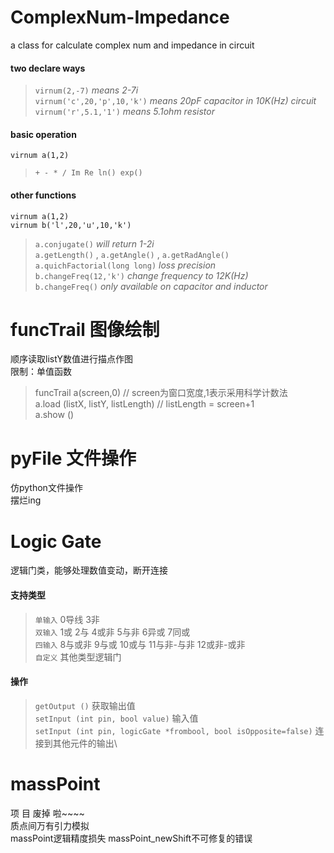 # **ComplexNum-Impedance**
a class for calculate complex num and impedance in circuit  
#### two declare ways
>``virnum(2,-7)`` _means 2-7i_\
>``virnum('c',20,'p',10,'k')`` _means 20pF capacitor in 10K(Hz) circuit_\
>``virnum('r',5.1,'1')`` _means 5.1ohm resistor_
#### basic operation
``virnum a(1,2)``
> ``+ - * / Im Re ln() exp()``
#### other functions
``virnum a(1,2)``\
``virnum b('l',20,'u',10,'k')``
>``a.conjugate()`` _will return 1-2i_\
>``a.getLength()`` , ``a.getAngle()`` , ``a.getRadAngle()``\
>``a.quichFactorial(long long)`` _loss precision_\
>``b.changeFreq(12,'k')`` _change frequency to 12K(Hz)_\
>``b.changeFreq()`` _only available on capacitor and inductor_
# **funcTrail 图像绘制**
顺序读取listY数值进行描点作图\
限制：单值函数
> funcTrail a(screen,0) // screen为窗口宽度,1表示采用科学计数法\
> a.load (listX, listY, listLength) // listLength = screen+1 \
> a.show ()
# **pyFile 文件操作**
仿python文件操作\
摆烂ing
# **Logic Gate**
逻辑门类，能够处理数值变动，断开连接
#### 支持类型
> ``单输入`` 0导线 3非\
> ``双输入`` 1或 2与 4或非 5与非 6异或 7同或\
> ``四输入`` 8与或非 9与或 10或与 11与非-与非 12或非-或非\
> ``自定义`` 其他类型逻辑门
#### 操作
>``getOutput ()`` 获取输出值\
>``setInput (int pin, bool value)`` 输入值\
>``setInput (int pin, logicGate *frombool, bool isOpposite=false)`` 连接到其他元件的输出\
# **massPoint**
项 目 废掉 啦~~~~\
质点间万有引力模拟\
massPoint逻辑精度损失 massPoint_newShift不可修复的错误
